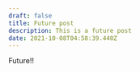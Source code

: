 ```yaml
---
draft: false
title: Future post
description: This is a future post
date: 2021-10-08T04:58:39.440Z
---
```

Future!!